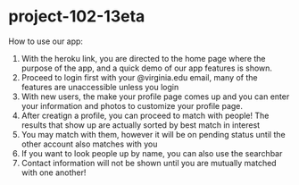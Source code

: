 # project-102-13eta
How to use our app:</br>

1. With the heroku link, you are directed to the home page where the purpose of the app, and a quick demo of our app features is shown.</br>
2. Proceed to login first with your @virginia.edu email, many of the features are unaccessible unless you login</br>
3. With new users, the make your profile page comes up and you can enter your information and photos to customize your profile page. </br>
4. After creatign a profile, you can proceed to match with people! The results that show up are actually sorted by best match in interest </br>
5. You may match with them, however it will be on pending status until the other account also matches with you </br>
6. If you want to look people up by name, you can also use the searchbar </br>
7. Contact information will not be shown until you are mutually matched with one another! </br>

